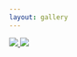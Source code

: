 ```yaml
---
layout: gallery
---
```

<a href="/gallery/art_heart_0.html"><img src="/img/gallery_collections/art_heart/thum.jpg">
<a href="/gallery/robots_0.html"><img src="/img/gallery_collections/robots/thum.jpg">
